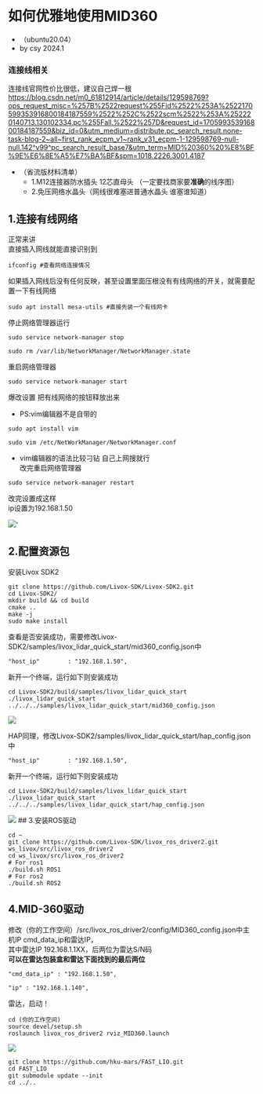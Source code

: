 # 如何优雅地使用MID360
+ （ubuntu20.04）
+ by csy 2024.1
### 连接线相关
连接线官网性价比很低，建议自己焊一根
<https://blog.csdn.net/m0_61812914/article/details/129598769?ops_request_misc=%257B%2522request%255Fid%2522%253A%2522170599353916800184187559%2522%252C%2522scm%2522%253A%252220140713.130102334.pc%255Fall.%2522%257D&request_id=170599353916800184187559&biz_id=0&utm_medium=distribute.pc_search_result.none-task-blog-2~all~first_rank_ecpm_v1~rank_v31_ecpm-1-129598769-null-null.142^v99^pc_search_result_base7&utm_term=MID%20360%20%E8%BF%9E%E6%8E%A5%E7%BA%BF&spm=1018.2226.3001.4187>
+ （省流版材料清单）
  + 1.M12连接器防水插头 12芯直母头 （一定要找商家要**准确**的线序图）
  + 2.免压网络水晶头（网线很难塞进普通水晶头 谁塞谁知道）
  


## 1.连接有线网络
正常来讲   
直接插入网线就能直接识别到
```
ifconfig #查看网络连接情况
```  
如果插入网线后没有任何反映，甚至设置里面压根没有有线网络的开关，就需要配置一下有线网络  
```
sudo apt install mesa-utils #直接先装一个有线网卡
```
停止网络管理器运行
```
sudo service network-manager stop
```
```
sudo rm /var/lib/NetworkManager/NetworkManager.state
```
重启网络管理器
```
sudo service network-manager start
```
爆改设置 把有线网络的按钮释放出来
+ PS:vim编辑器不是自带的 
```
sudo apt install vim
```

```
sudo vim /etc/NetWorkManager/NetworkManager.conf
```
+ vim编辑器的语法比较刁钻 自己上网搜就行  
改完重启网络管理器
```
sudo service network-manager restart
```
改完设置成这样  
ip设置为192.168.1.50

<img src="https://img-blog.csdnimg.cn/d8b04e1c515e4a4f934ce1ca02ce64f2.png#pic_center">’
## 2.配置资源包
安装Livox SDK2
```
git clone https://github.com/Livox-SDK/Livox-SDK2.git 
cd Livox-SDK2/
mkdir build && cd build
cmake .. 
make -j
sudo make install
```
查看是否安装成功，需要修改Livox-SDK2/samples/livox_lidar_quick_start/mid360_config.json中
```
"host_ip"        : "192.168.1.50",
```
新开一个终端，运行如下则安装成功  

```
cd Livox-SDK2/build/samples/livox_lidar_quick_start
./livox_lidar_quick_start ../../../samples/livox_lidar_quick_start/mid360_config.json

```
<img src="https://img-blog.csdnimg.cn/11348aa45777423691c2b655f8780935.png#pic_center">

HAP同理，修改Livox-SDK2/samples/livox_lidar_quick_start/hap_config.json中
```
"host_ip"        : "192.168.1.50",
```
新开一个终端，运行如下则安装成功  
```
cd Livox-SDK2/build/samples/livox_lidar_quick_start
./livox_lidar_quick_start ../../../samples/livox_lidar_quick_start/hap_config.json
```
<img src = "https://img-blog.csdnimg.cn/direct/c24bdc49ced946dea415e85c1f150e2b.png#pic_center">
## 3.安装ROS驱动  

```
cd ~
git clone https://github.com/Livox-SDK/livox_ros_driver2.git ws_livox/src/livox_ros_driver2
cd ws_livox/src/livox_ros_driver2
# For ros1
./build.sh ROS1
# For ros2
./build.sh ROS2
```
## 4.MID-360驱动
修改（你的工作空间）/src/livox_ros_driver2/config/MID360_config.json中主机IP cmd_data_ip和雷达IP，  
其中雷达IP 192.168.1.1XX，后两位为雷达S/N码  
**可以在雷达包装盒和雷达下面找到的最后两位** 
```
"cmd_data_ip" : "192.168.1.50",

"ip" : "192.168.1.140",
```
雷达，启动！
```
cd (你的工作空间)
source devel/setup.sh
roslaunch livox_ros_driver2 rviz_MID360.launch 
```
<img src="https://img-blog.csdnimg.cn/0fd55b558c884bcd9011cbf1f539517e.png#pic_center">

```
git clone https://github.com/hku-mars/FAST_LIO.git
cd FAST_LIO
git submodule update --init
cd ../..
```
